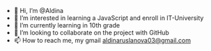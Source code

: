 - 👋 Hi, I’m @Aldina
- 👀 I’m interested in learning a JavaScript and enroll in IT-University
- 🌱 I’m currently learning in 10th grade
- 💞️ I’m looking to collaborate on the project with GitHub
- 📫 How to reach me, my gmail aldinaruslanova03@gmail.com

<!---
Aldina14/Aldina14 is a ✨ special ✨ repository because its `README.md` (this file) appears on your GitHub profile.
You can click the Preview link to take a look at your changes.
--->
